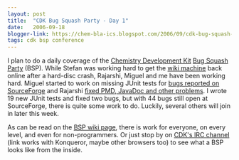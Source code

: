 ```yaml
---
layout: post
title:  "CDK Bug Squash Party - Day 1"
date:   2006-09-18
blogger-link: https://chem-bla-ics.blogspot.com/2006/09/cdk-bug-squash-party-day-1.html
tags: cdk bsp conference
---
```


I plan to do a daily coverage of the [Chemistry Development Kit](http://cdk.sf.net/) [Bug Squash Party](http://wiki.cubic.uni-koeln.de/cdkwiki/doku.php?id=bsp200609)
(BSP). While Stefan was working hard to get the [wiki machine](http://wiki.cubic.uni-koeln.de/) back online after a hard-disc crash, Rajarshi,
Miguel and me have been working hard. Miguel started to work on missing JUnit tests for [bugs reported on SourceForge](http://sourceforge.net/tracker/?group_id=20024&atid=120024)
and Rajarshi [fixed PMD, JavaDoc and other problems](http://cia.navi.cx/stats/author/rajarshi). I wrote 19 new JUnit tests and fixed two bugs,
but with 44 bugs still open at SourceForge, there is quite some work to do. Luckily, several others will join in later this week.

As can be read on the [BSP wiki page](http://wiki.cubic.uni-koeln.de/cdkwiki/doku.php?id=bsp200609), there is work for everyone, on every level,
and even for non-programmers. Or just stop by on [CDK's IRC channel](irc://irc.freenode.net/#jmol) (link works with Konqueror,
maybe other browsers too) to see what a BSP looks like from the inside.

